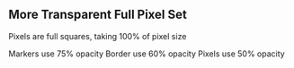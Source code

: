 More Transparent Full Pixel Set
-----------------------

Pixels are full squares, taking 100% of pixel size

Markers use 75% opacity
Border use 60% opacity
Pixels use 50% opacity